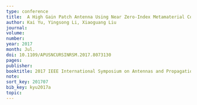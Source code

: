```yaml
---
type: conference
title:  A High Gain Patch Antenna Using Near Zero-Index Metamaterial Coating
author: Kai Yu, Yingsong Li, Xiaoguang Liu
journal:
volume: 
number:
year: 2017
month: Jul.
doi: 10.1109/APUSNCURSINRSM.2017.8073130
pages:
publisher:
booktitle: 2017 IEEE International Symposium on Antennas and Propagation and USNC-URSI Radio Science Meeting
note:
sort_key: 201707
bib_key: kyu2017a
topic:
---
```

